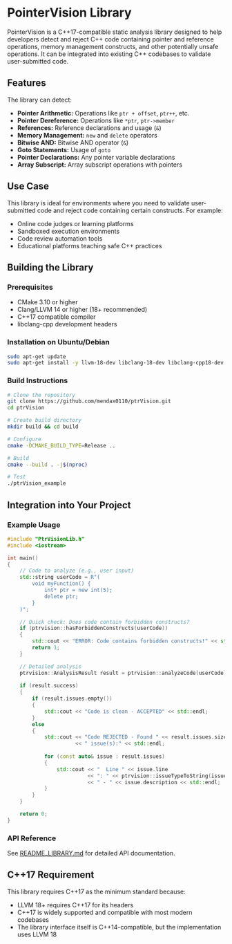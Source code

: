 # PointerVision Library

PointerVision is a C++17-compatible static analysis library designed to help developers detect and reject C++ code containing pointer and reference operations, memory management constructs, and other potentially unsafe operations. It can be integrated into existing C++ codebases to validate user-submitted code.

## Features

The library can detect:

- **Pointer Arithmetic:** Operations like `ptr + offset`, `ptr++`, etc.
- **Pointer Dereference:** Operations like `*ptr`, `ptr->member`
- **References:** Reference declarations and usage (`&`)
- **Memory Management:** `new` and `delete` operators
- **Bitwise AND:** Bitwise AND operator (`&`)
- **Goto Statements:** Usage of `goto`
- **Pointer Declarations:** Any pointer variable declarations
- **Array Subscript:** Array subscript operations with pointers

## Use Case

This library is ideal for environments where you need to validate user-submitted code and reject code containing certain constructs. For example:
- Online code judges or learning platforms
- Sandboxed execution environments
- Code review automation tools
- Educational platforms teaching safe C++ practices

## Building the Library

### Prerequisites

- CMake 3.10 or higher
- Clang/LLVM 14 or higher (18+ recommended)
- C++17 compatible compiler
- libclang-cpp development headers

### Installation on Ubuntu/Debian

```bash
sudo apt-get update
sudo apt-get install -y llvm-18-dev libclang-18-dev libclang-cpp18-dev clang-18
```

### Build Instructions

```bash
# Clone the repository
git clone https://github.com/mendax0110/ptrVision.git
cd ptrVision

# Create build directory
mkdir build && cd build

# Configure
cmake -DCMAKE_BUILD_TYPE=Release ..

# Build
cmake --build . -j$(nproc)

# Test
./ptrVision_example
```

## Integration into Your Project

### Example Usage

```cpp
#include "PtrVisionLib.h"
#include <iostream>

int main()
{
    // Code to analyze (e.g., user input)
    std::string userCode = R"(
        void myFunction() {
            int* ptr = new int(5);
            delete ptr;
        }
    )";

    // Quick check: Does code contain forbidden constructs?
    if (ptrvision::hasForbiddenConstructs(userCode))
    {
        std::cout << "ERROR: Code contains forbidden constructs!" << std::endl;
        return 1;
    }

    // Detailed analysis
    ptrvision::AnalysisResult result = ptrvision::analyzeCode(userCode);
    
    if (result.success)
    {
        if (result.issues.empty())
        {
            std::cout << "Code is clean - ACCEPTED" << std::endl;
        }
        else
        {
            std::cout << "Code REJECTED - Found " << result.issues.size() 
                      << " issue(s):" << std::endl;
            
            for (const auto& issue : result.issues)
            {
                std::cout << "  Line " << issue.line 
                          << ": " << ptrvision::issueTypeToString(issue.type)
                          << " - " << issue.description << std::endl;
            }
        }
    }

    return 0;
}
```

### API Reference

See [README_LIBRARY.md](README_LIBRARY.md) for detailed API documentation.

## C++17 Requirement

This library requires C++17 as the minimum standard because:
- LLVM 18+ requires C++17 for its headers
- C++17 is widely supported and compatible with most modern codebases
- The library interface itself is C++14-compatible, but the implementation uses LLVM 18
